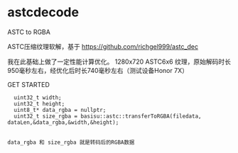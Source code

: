 # astcdecode
ASTC to RGBA

ASTC压缩纹理软解，基于 https://github.com/richgel999/astc_dec


我在此基础上做了一定性能计算优化。
1280x720 ASTC6x6 纹理，原始解码时长950毫秒左右，经优化后时长740毫秒左右（测试设备Honor 7X）



GET STARTED

```
  uint32_t width;
  uint32_t height;
  uint8_t* data_rgba = nullptr;
  uint32_t size_rgba = basisu::astc::transferToRGBA(filedata, dataLen,&data_rgba,&width,&height);
  
  
data_rgba 和 size_rgba 就是转码后的RGBA数据

```
